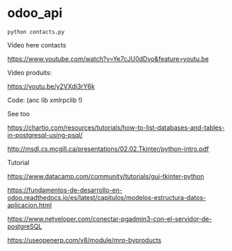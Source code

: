 # odoo_api

```
python contacts.py
```


Video here contacts

https://www.youtube.com/watch?v=Ye7cJU0dDvo&feature=youtu.be


Video produits: 

https://youtu.be/y2VXdi3rY6k



Code: (anc lib xmlrpclib !)



See too 

https://chartio.com/resources/tutorials/how-to-list-databases-and-tables-in-postgresql-using-psql/

http://msdl.cs.mcgill.ca/presentations/02.02.Tkinter/python-intro.pdf

Tutorial

https://www.datacamp.com/community/tutorials/gui-tkinter-python

https://fundamentos-de-desarrollo-en-odoo.readthedocs.io/es/latest/capitulos/modelos-estructura-datos-aplicacion.html

https://www.netveloper.com/conectar-pgadmin3-con-el-servidor-de-postgreSQL

https://useopenerp.com/v8/module/mrp-byproducts


